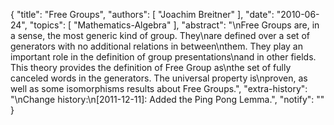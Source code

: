 {
    "title": "Free Groups",
    "authors": [
        "Joachim Breitner"
    ],
    "date": "2010-06-24",
    "topics": [
        "Mathematics-Algebra"
    ],
    "abstract": "\nFree Groups are, in a sense, the most generic kind of group. They\nare defined over a set of generators with no additional relations in between\nthem. They play an important role in the definition of group presentations\nand in other fields. This theory provides the definition of Free Group as\nthe set of fully canceled words in the generators. The universal property is\nproven, as well as some isomorphisms results about Free Groups.",
    "extra-history": "\nChange history:\n[2011-12-11]: Added the Ping Pong Lemma.",
    "notify": ""
}